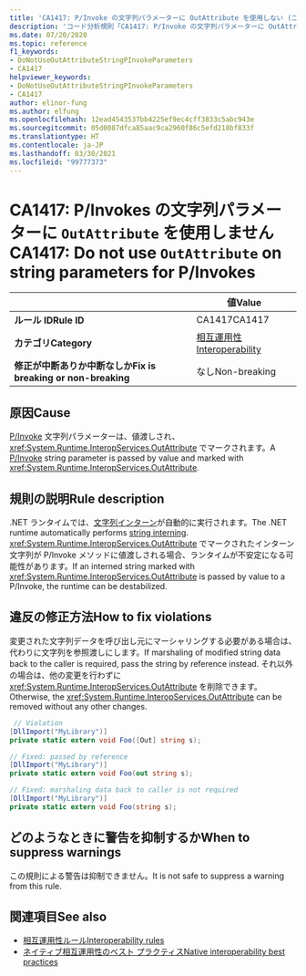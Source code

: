 ```yaml
---
title: 'CA1417: P/Invoke の文字列パラメーターに OutAttribute を使用しない (コード分析)'
description: 'コード分析規則「CA1417: P/Invoke の文字列パラメーターに OutAttribute を使用しない」について'
ms.date: 07/20/2020
ms.topic: reference
f1_keywords:
- DoNotUseOutAttributeStringPInvokeParameters
- CA1417
helpviewer_keywords:
- DoNotUseOutAttributeStringPInvokeParameters
- CA1417
author: elinor-fung
ms.author: elfung
ms.openlocfilehash: 12ead4543537bb4225ef9ec4cff3833c5abc943e
ms.sourcegitcommit: 05d0087dfca85aac9ca2960f86c5efd218bf833f
ms.translationtype: HT
ms.contentlocale: ja-JP
ms.lasthandoff: 03/30/2021
ms.locfileid: "99777373"
---
```

# <a name="ca1417-do-not-use-outattribute-on-string-parameters-for-pinvokes"></a><span data-ttu-id="a587d-103">CA1417: P/Invokes の文字列パラメーターに `OutAttribute` を使用しません</span><span class="sxs-lookup"><span data-stu-id="a587d-103">CA1417: Do not use `OutAttribute` on string parameters for P/Invokes</span></span>

| | <span data-ttu-id="a587d-104">値</span><span class="sxs-lookup"><span data-stu-id="a587d-104">Value</span></span> |
|-|-|
| <span data-ttu-id="a587d-105">**ルール ID**</span><span class="sxs-lookup"><span data-stu-id="a587d-105">**Rule ID**</span></span> |<span data-ttu-id="a587d-106">CA1417</span><span class="sxs-lookup"><span data-stu-id="a587d-106">CA1417</span></span>|
| <span data-ttu-id="a587d-107">**カテゴリ**</span><span class="sxs-lookup"><span data-stu-id="a587d-107">**Category**</span></span> |[<span data-ttu-id="a587d-108">相互運用性</span><span class="sxs-lookup"><span data-stu-id="a587d-108">Interoperability</span></span>](interoperability-warnings.md)|
| <span data-ttu-id="a587d-109">**修正が中断ありか中断なしか**</span><span class="sxs-lookup"><span data-stu-id="a587d-109">**Fix is breaking or non-breaking**</span></span> |<span data-ttu-id="a587d-110">なし</span><span class="sxs-lookup"><span data-stu-id="a587d-110">Non-breaking</span></span>|

## <a name="cause"></a><span data-ttu-id="a587d-111">原因</span><span class="sxs-lookup"><span data-stu-id="a587d-111">Cause</span></span>

<span data-ttu-id="a587d-112">[P/Invoke](../../../standard/native-interop/pinvoke.md) 文字列パラメーターは、値渡しされ、<xref:System.Runtime.InteropServices.OutAttribute> でマークされます。</span><span class="sxs-lookup"><span data-stu-id="a587d-112">A [P/Invoke](../../../standard/native-interop/pinvoke.md) string parameter is passed by value and marked with <xref:System.Runtime.InteropServices.OutAttribute>.</span></span>

## <a name="rule-description"></a><span data-ttu-id="a587d-113">規則の説明</span><span class="sxs-lookup"><span data-stu-id="a587d-113">Rule description</span></span>

<span data-ttu-id="a587d-114">.NET ランタイムでは、[文字列インターン](/dotnet/api/system.string.intern#remarks)が自動的に実行されます。</span><span class="sxs-lookup"><span data-stu-id="a587d-114">The .NET runtime automatically performs [string interning](/dotnet/api/system.string.intern#remarks).</span></span> <span data-ttu-id="a587d-115"><xref:System.Runtime.InteropServices.OutAttribute> でマークされたインターン文字列が P/Invoke メソッドに値渡しされる場合、ランタイムが不安定になる可能性があります。</span><span class="sxs-lookup"><span data-stu-id="a587d-115">If an interned string marked with <xref:System.Runtime.InteropServices.OutAttribute> is passed by value to a P/Invoke, the runtime can be destabilized.</span></span>

## <a name="how-to-fix-violations"></a><span data-ttu-id="a587d-116">違反の修正方法</span><span class="sxs-lookup"><span data-stu-id="a587d-116">How to fix violations</span></span>

<span data-ttu-id="a587d-117">変更された文字列データを呼び出し元にマーシャリングする必要がある場合は、代わりに文字列を参照渡しにします。</span><span class="sxs-lookup"><span data-stu-id="a587d-117">If marshaling of modified string data back to the caller is required, pass the string by reference instead.</span></span> <span data-ttu-id="a587d-118">それ以外の場合は、他の変更を行わずに <xref:System.Runtime.InteropServices.OutAttribute> を削除できます。</span><span class="sxs-lookup"><span data-stu-id="a587d-118">Otherwise, the <xref:System.Runtime.InteropServices.OutAttribute> can be removed without any other changes.</span></span>

```csharp
 // Violation
[DllImport("MyLibrary")]
private static extern void Foo([Out] string s);

// Fixed: passed by reference
[DllImport("MyLibrary")]
private static extern void Foo(out string s);

// Fixed: marshaling data back to caller is not required
[DllImport("MyLibrary")]
private static extern void Foo(string s);
```

## <a name="when-to-suppress-warnings"></a><span data-ttu-id="a587d-119">どのようなときに警告を抑制するか</span><span class="sxs-lookup"><span data-stu-id="a587d-119">When to suppress warnings</span></span>

<span data-ttu-id="a587d-120">この規則による警告は抑制できません。</span><span class="sxs-lookup"><span data-stu-id="a587d-120">It is not safe to suppress a warning from this rule.</span></span>

## <a name="see-also"></a><span data-ttu-id="a587d-121">関連項目</span><span class="sxs-lookup"><span data-stu-id="a587d-121">See also</span></span>

- [<span data-ttu-id="a587d-122">相互運用性ルール</span><span class="sxs-lookup"><span data-stu-id="a587d-122">Interoperability rules</span></span>](interoperability-warnings.md)
- [<span data-ttu-id="a587d-123">ネイティブ相互運用性のベスト プラクティス</span><span class="sxs-lookup"><span data-stu-id="a587d-123">Native interoperability best practices</span></span>](../../../standard/native-interop/best-practices.md)
